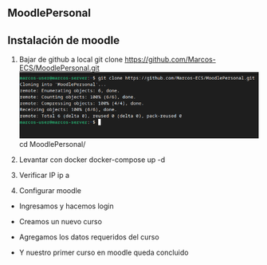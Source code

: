 ## MoodlePersonal
##  Instalación de moodle

1. Bajar de github a local
git clone https://github.com/Marcos-ECS/MoodlePersonal.git
 ![MoodleP1](IMG/Clone.png)
cd MoodlePersonal/

2. Levantar con docker
docker-compose up -d


3. Verificar IP
ip a

4. Configurar moodle

- Ingresamos y hacemos login
 
- Creamos un nuevo curso
- Agregamos los datos requeridos del curso
- Y nuestro primer curso en moodle queda concluido
